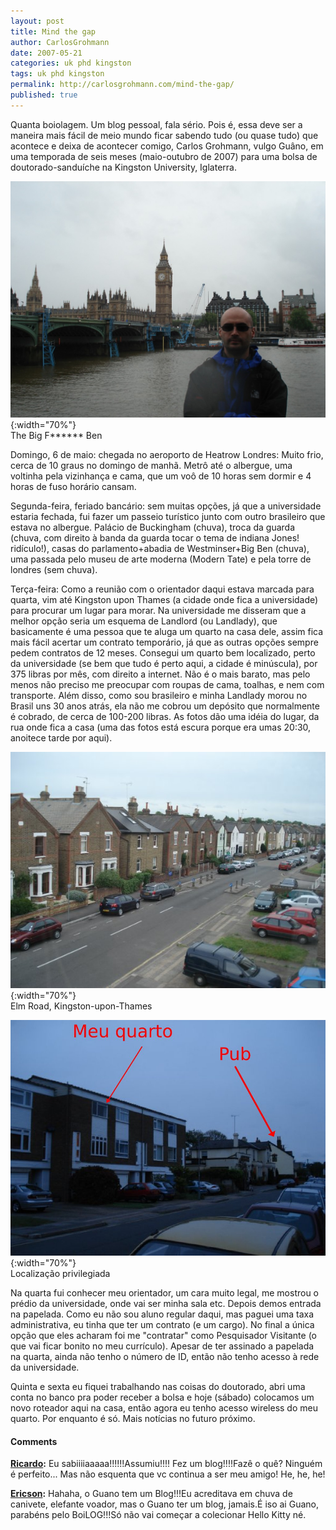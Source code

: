 ```yaml
---
layout: post
title: Mind the gap
author: CarlosGrohmann
date: 2007-05-21
categories: uk phd kingston
tags: uk phd kingston
permalink: http://carlosgrohmann.com/mind-the-gap/
published: true
---
```



Quanta boiolagem. Um blog pessoal, fala sério. Pois é, essa deve ser a maneira mais fácil de meio mundo ficar sabendo tudo (ou quase tudo) que acontece e deixa de acontecer comigo, Carlos Grohmann, vulgo Guâno, em uma temporada de seis meses (maio-outubro de 2007) para uma bolsa de doutorado-sanduíche na Kingston University, Iglaterra.  

![](/img/big_ben.jpg){:width="70%"}   
The Big F****** Ben  

Domingo, 6 de maio: chegada no aeroporto de Heatrow Londres: Muito frio, cerca de 10 graus no domingo de manhã. Metrô até o albergue, uma voltinha pela vizinhança e cama, que um voô de 10 horas sem dormir e 4 horas de fuso horário cansam.  

Segunda-feira, feriado bancário: sem muitas opções, já que a universidade estaria fechada, fui fazer um passeio turístico junto com outro brasileiro que estava no albergue. Palácio de Buckingham (chuva), troca da guarda (chuva, com direito à banda da guarda tocar o tema de indiana Jones! ridículo!), casas do parlamento+abadia de Westminser+Big Ben (chuva), uma passada pelo museu de arte moderna (Modern Tate) e pela torre de londres (sem chuva).  

Terça-feira: Como a reunião com o orientador daqui estava marcada para quarta, vim até Kingston upon Thames (a cidade onde fica a universidade) para procurar um lugar para morar. Na universidade me disseram que a melhor opção seria um esquema de Landlord (ou Landlady), que basicamente é uma pessoa que te aluga um quarto na casa dele, assim fica mais fácil acertar um contrato temporário, já que as outras opções sempre pedem contratos de 12 meses. Consegui um quarto bem localizado, perto da universidade (se bem que tudo é perto aqui, a cidade é minúscula), por 375 libras por mês, com direito a internet. Não é o mais barato, mas pelo menos não preciso me preocupar com roupas de cama, toalhas, e nem com transporte. Além disso, como sou brasileiro e minha Landlady morou no Brasil uns 30 anos atrás, ela não me cobrou um depósito que normalmente é cobrado, de cerca de 100-200 libras. As fotos dão uma idéia do lugar, da rua onde fica a casa (uma das fotos está escura porque era umas 20:30, anoitece tarde por aqui).   
 
![](/img/elm_road.jpg){:width="70%"}   
Elm Road, Kingston-upon-Thames   

![](/img/quarto_pub.jpg){:width="70%"}   
Localização privilegiada  


Na quarta fui conhecer meu orientador, um cara muito legal, me mostrou o prédio da universidade, onde vai ser minha sala etc. Depois demos entrada na papelada. Como eu não sou aluno regular daqui, mas paguei uma taxa administrativa, eu tinha que ter um contrato (e um cargo). No final a única opção que eles acharam foi me "contratar" como Pesquisador Visitante (o que vai ficar bonito no meu currículo). Apesar de ter assinado a papelada na quarta, ainda não tenho o número de ID, então não tenho acesso à rede da universidade.  

Quinta e sexta eu fiquei trabalhando nas coisas do doutorado, abri uma conta no banco pra poder receber a bolsa e hoje (sábado) colocamos um novo roteador aqui na casa, então agora eu tenho acesso wireless do meu quarto. Por enquanto é só. Mais notícias no futuro próximo.



#### Comments

**[Ricardo](#36 "2007-05-21 22:31:41"):** Eu sabiiiiaaaaa!!!!!!Assumiu!!!! Fez um blog!!!!Fazê o quê? Ninguém é perfeito... Mas não esquenta que vc continua a ser meu amigo! He, he, he!  

**[Ericson](#37 "2007-05-23 17:41:15"):** Hahaha, o Guano tem um Blog!!!Eu acreditava em chuva de canivete, elefante voador, mas o Guano ter um blog, jamais.É iso ai Guano, parabéns pelo BoiLOG!!!Só não vai começar a colecionar Hello Kitty né.



